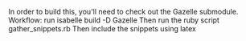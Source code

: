 In order to build this, you'll need to check out the Gazelle submodule.
Workflow: run isabelle build -D Gazelle
Then run the ruby script gather_snippets.rb
Then include the snippets using latex
